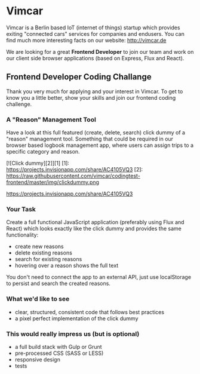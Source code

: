 # Vimcar

Vimcar is a Berlin based IoT (internet of things) startup which provides exiting "connected cars" services for companies and endusers. You can find much more interesting facts on our website: http://vimcar.de

We are looking for a great **Frontend Developer** to join our team and work on our client side browser applications (based on Express, Flux and React).

## Frontend Developer Coding Challange
Thank you very much for applying and your interest in Vimcar. To get to know you a little better, show your skills and join our frontend coding challenge. 

### A "Reason" Management Tool
Have a look at this full featured (create, delete, search) click dummy of a "reason" management tool. Something that could be required in our browser based logbook management app, where users can assign trips to a specific category and reason.

[![Click dummy][2]][1]
  [1]: https://projects.invisionapp.com/share/AC4105VQ3
  [2]: https://raw.githubusercontent.com/vimcar/codingtest-frontend/master/img/clickdummy.png

https://projects.invisionapp.com/share/AC4105VQ3

### Your Task

Create a full functional JavaScript application (preferably using Flux and React) which looks exactly like the click dummy and provides the same functionality:
- create new reasons
- delete existing reasons
- search for existing reasons
- hovering over a reason shows the full text

You don't need to connect the app to an external API, just use localStorage to persist and search the created reasons.

### What we'd like to see
- clear, structured, consistent code that follows best practices
- a pixel perfect implementation of the click dummy

### This would really impress us (but is optional)
- a full build stack with Gulp or Grunt
- pre-processed CSS (SASS or LESS)
- responsive design
- tests

